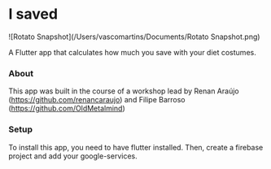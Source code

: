 # I saved

![Rotato Snapshot](/Users/vascomartins/Documents/Rotato Snapshot.png)

A Flutter app that calculates how much you save with your diet costumes.

### About

This app was built in the course of a workshop lead by Renan Araújo (https://github.com/renancaraujo) and Filipe Barroso (https://github.com/OldMetalmind)

### Setup

To install this app, you need to have flutter installed. Then, create a firebase project and add your google-services.